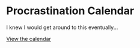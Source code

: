 # Procrastination Calendar
I knew I would get around to this eventually...

[View the calendar](https://brentfarris.github.io/ProcrastinationCalendar)
